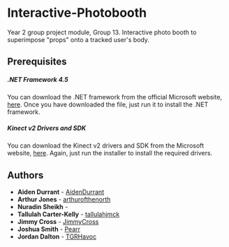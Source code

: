 # Interactive-Photobooth
Year 2 group project module, Group 13. Interactive photo booth to superimpose "props" onto a tracked user's body.

## Prerequisites

##### .NET Framework 4.5
You can download the .NET framework from the official Microsoft website, [here](https://www.microsoft.com/en-gb/download/details.aspx?id=30653).
Once you have downloaded the file, just run it to install the .NET framework.

##### Kinect v2 Drivers and SDK
You can download the Kinect v2 drivers and SDK from the Microsoft website, [here](https://www.microsoft.com/en-gb/download/details.aspx?id=44561).
Again, just run the installer to install the required drivers.

## Authors
* **Aiden Durrant** - [AidenDurrant](https://github.com/AidenDurrant)
* **Arthur Jones** - [arthurofthenorth](https://github.com/arthurofthenorth)
* **Nuradin Sheikh** - []()
* **Tallulah Carter-Kelly** - [tallulahjmck](https://github.com/tallulahjmck)
* **Jimmy Cross** - [JimmyCross](https://github.com/JimmyCross)
* **Joshua Smith** - [Pearr](https://github.com/Pearr)
* **Jordan Dalton** - [TGRHavoc](https://github.com/TGRHavoc)
